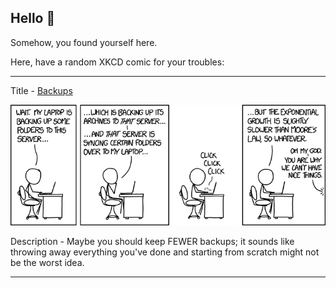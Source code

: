 ## Hello 👀

Somehow, you found yourself here.

Here, have a random XKCD comic for your troubles:

-----------------------------------

Title - [Backups](https://xkcd.com/1718)

![Backups](./random_comic.png)

Description - Maybe you should keep FEWER backups; it sounds like throwing away everything you've done and starting from scratch might not be the worst idea.

-----------------------------------